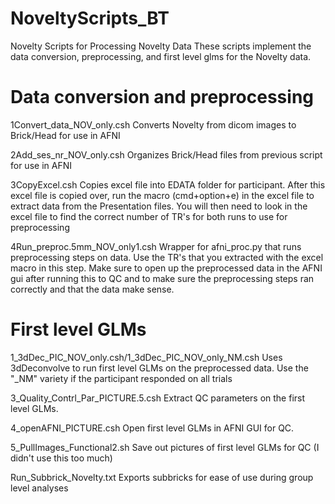 # NoveltyScripts_BT
Novelty Scripts for Processing Novelty Data
These scripts implement the data conversion, preprocessing, and first level glms for the Novelty data.

# Data conversion and preprocessing

1Convert_data_NOV_only.csh
Converts Novelty from dicom images to Brick/Head for use in AFNI

2Add_ses_nr_NOV_only.csh
Organizes Brick/Head files from previous script for use in AFNI

3CopyExcel.csh
Copies excel file into EDATA folder for participant.  After this excel file is copied over, run the macro (cmd+option+e) in the excel file to extract data from the Presentation
files.  You will then need to look in the excel file to find the correct number of TR's for both runs to use for preprocessing

4Run_preproc.5mm_NOV_only1.csh
Wrapper for afni_proc.py that runs preprocessing steps on data.  Use the TR's that you extracted with the excel macro in this step.  Make sure to open up the preprocessed data
in the AFNI gui after running this to QC and to make sure the preprocessing steps ran correctly and that the data make sense.




# First level GLMs
1_3dDec_PIC_NOV_only.csh/1_3dDec_PIC_NOV_only_NM.csh
Uses 3dDeconvolve to run first level GLMs on the preprocessed data.  Use the "_NM" variety if the participant responded on all trials

3_Quality_Contrl_Par_PICTURE.5.csh
Extract QC parameters on the first level GLMs.

4_openAFNI_PICTURE.csh
Open first level GLMs in AFNI GUI for QC.

5_PullImages_Functional2.sh
Save out pictures of first level GLMs for QC (I didn't use this too much)

Run_Subbrick_Novelty.txt
Exports subbricks for ease of use during group level analyses

